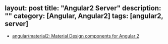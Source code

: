 layout: post
title: "Angular2 Server"
description: ""
category: [Angular, Angular2]
tags: [angular2, server]
---

- [angular/material2: Material Design components for Angular 2](https://github.com/angular/material2)
